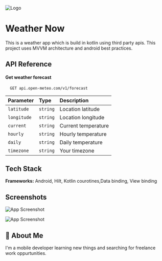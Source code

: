 
![Logo](https://firebasestorage.googleapis.com/v0/b/tastyrecipeapp.appspot.com/o/aaaaa.png?alt=media&token=68031f6b-f809-414a-82ea-9fe6971d9ae1)


# Weather Now

This is a weather app which is build in kotlin using third party apis. This project uses MVVM 
architecture and android best practices.



## API Reference

#### Get weather forecast

```http
  GET api.open-meteo.com/v1/forecast
```

| Parameter | Type     | Description                |
| :-------- | :------- | :------------------------- |
| `latitude` | `string` | Location latitude
| `longitude` | `string` | Location longitude
| `current` | `string` | Current temperature
| `hourly` | `string` | Hourly temperature
| `daily` | `string` | Daily temperature
| `timezone` | `string` | Your timezone



## Tech Stack

**Frameworks:** Android, Hilt, Kotlin courotines,Data binding, View binding



## Screenshots

![App Screenshot](https://firebasestorage.googleapis.com/v0/b/tastyrecipeapp.appspot.com/o/1000000153.jpg?alt=media&token=aba317bc-d315-4915-881d-aa99468164aa)

![App Screenshot](https://firebasestorage.googleapis.com/v0/b/tastyrecipeapp.appspot.com/o/1000000154.jpg?alt=media&token=4d714197-5b08-4125-ba91-3faf1afed76c)


## 🚀 About Me
I'm a mobile developer learning new things and searching for freelance work oppurtunities.

